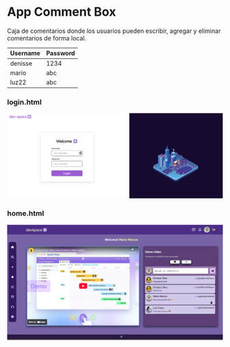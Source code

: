 # App Comment Box
  
Caja de comentarios donde los usuarios pueden escribir, agregar y eliminar comentarios de forma local.

  | Username | Password |
  | -------- | -------- |
  | denisse  | 1234     |
  | mario    | abc      |
  | luz22    | abc      |

  ### login.html
  <img src="../media/login.png" alt="App" width="800">
  
  ### home.html
  <img src="../media/final.png" alt="App" width="800">
</details>
